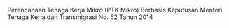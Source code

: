 Perencanaan Tenaga Kerja Mikro (PTK Mikro)
Berbasis Keputusan Menteri Tenaga Kerja dan Transmigrasi No. 52 Tahun 2014
